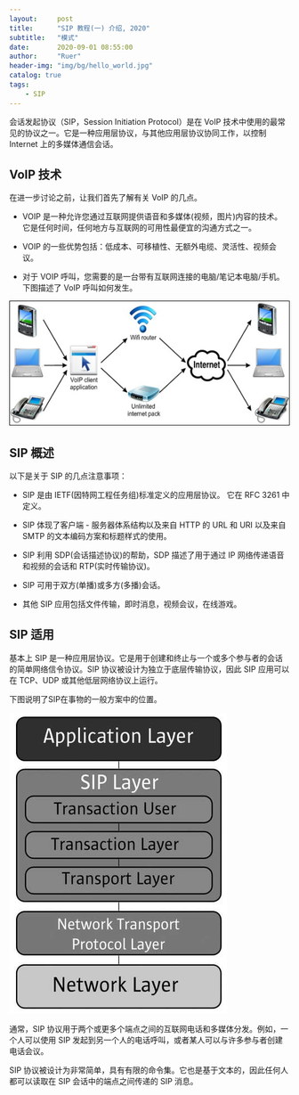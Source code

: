 ```yaml
---
layout:     post
title:      "SIP 教程(一) 介绍, 2020"
subtitle:   "模式"
date:       2020-09-01 08:55:00
author:     "Ruer"
header-img: "img/bg/hello_world.jpg"
catalog: true
tags:
    - SIP
---
```


会话发起协议（SIP，Session Initiation Protocol）是在 VoIP 技术中使用的最常见的协议之一。它是一种应用层协议，与其他应用层协议协同工作，以控制 Internet 上的多媒体通信会话。

## VoIP 技术

在进一步讨论之前，让我们首先了解有关 VoIP 的几点。

* VOIP 是一种允许您通过互联网提供语音和多媒体(视频，图片)内容的技术。 它是任何时间，任何地方与互联网的可用性最便宜的沟通方式之一。

* VOIP 的一些优势包括：低成本、可移植性、无额外电缆、灵活性、视频会议。

* 对于 VOIP 呼叫，您需要的是一台带有互联网连接的电脑/笔记本电脑/手机。下图描述了 VoIP 呼叫如何发生。

![1](/img/SIP/部署简介.jpg)

## SIP 概述

以下是关于 SIP 的几点注意事项：

* SIP 是由 IETF(因特网工程任务组)标准定义的应用层协议。 它在 RFC 3261 中定义。

* SIP 体现了客户端 - 服务器体系结构以及来自 HTTP 的 URL 和 URI 以及来自 SMTP 的文本编码方案和标题样式的使用。

* SIP 利用 SDP(会话描述协议)的帮助，SDP 描述了用于通过 IP 网络传递语音和视频的会话和 RTP(实时传输协议)。

* SIP 可用于双方(单播)或多方(多播)会话。

* 其他 SIP 应用包括文件传输，即时消息，视频会议，在线游戏。

## SIP 适用

基本上 SIP 是一种应用层协议。它是用于创建和终止与一个或多个参与者的会话的简单网络信令协议。SIP 协议被设计为独立于底层传输协议，因此 SIP 应用可以在 TCP、UDP 或其他低层网络协议上运行。

下图说明了SIP在事物的一般方案中的位置。

![2](/img/SIP/SIP分层.jpg)

通常，SIP 协议用于两个或更多个端点之间的互联网电话和多媒体分发。例如，一个人可以使用 SIP 发起到另一个人的电话呼叫，或者某人可以与许多参与者创建电话会议。

SIP 协议被设计为非常简单，具有有限的命令集。它也是基于文本的，因此任何人都可以读取在 SIP 会话中的端点之间传递的 SIP 消息。